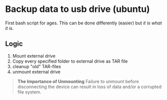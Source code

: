 # Backup data to usb drive (ubuntu)

First bash script for ages. This can be done differently (easier) but *it is what it is*.

## Logic
1. Mount external drive
2. Copy every specified folder to external drive as TAR file
3. cleanup "old" TAR-files
4. unmount external drive 

>**The Importance of Unmounting**
>Failure to unmount before disconnecting the device can result in loss of data and/or a corrupted file system.
